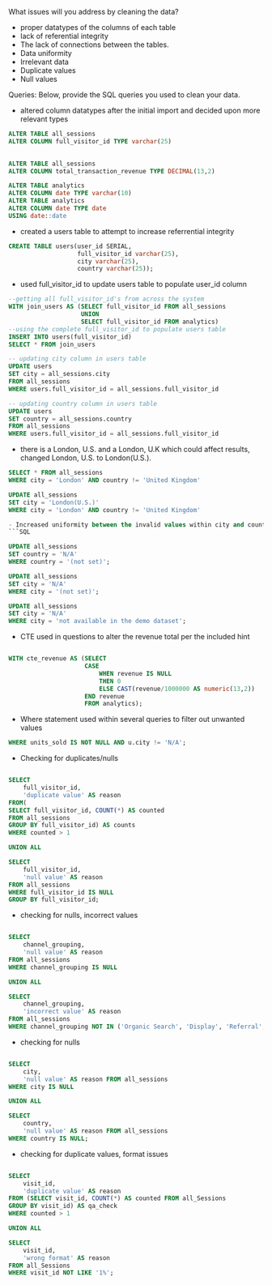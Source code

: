 What issues will you address by cleaning the data?
- proper datatypes of the columns of each table
- lack of referential integrity
- The lack of connections between the tables.
- Data uniformity
- Irrelevant data
- Duplicate values
- Null values



Queries:
Below, provide the SQL queries you used to clean your data.

- altered column datatypes after the initial import and decided upon more relevant types
```SQL
ALTER TABLE all_sessions
ALTER COLUMN full_visitor_id TYPE varchar(25)
  
```
```SQL
ALTER TABLE all_sessions
ALTER COLUMN total_transaction_revenue TYPE DECIMAL(13,2)
```
```SQL
ALTER TABLE analytics
ALTER COLUMN date TYPE varchar(10)
ALTER TABLE analytics
ALTER COLUMN date TYPE date
USING date::date
```

- created a users table to attempt to increase referrential integrity
```SQL
CREATE TABLE users(user_id SERIAL,
                   full_visitor_id varchar(25),
                   city varchar(25),
                   country varchar(25));
```
- used full_visitor_id to update users table to populate user_id column
```SQL
--getting all full_visitor_id's from across the system
WITH join_users AS (SELECT full_visitor_id FROM all_sessions
                    UNION
                    SELECT full_visitor_id FROM analytics)
--using the complete full_visitor_id to populate users table
INSERT INTO users(full_visitor_id)
SELECT * FROM join_users
```
```SQL
-- updating city column in users table
UPDATE users
SET city = all_sessions.city
FROM all_sessions
WHERE users.full_visitor_id = all_sessions.full_visitor_id
```
```SQL
-- updating country column in users table
UPDATE users
SET country = all_sessions.country
FROM all_sessions
WHERE users.full_visitor_id = all_sessions.full_visitor_id
```
- there is a London, U.S. and a London, U.K which could affect results, changed London, U.S. to London(U.S.).
```SQL
SELECT * FROM all_sessions
WHERE city = 'London' AND country != 'United Kingdom'

UPDATE all_sessions
SET city = 'London(U.S.)'
WHERE city = 'London' AND country != 'United Kingdom'

- Increased uniformity between the invalid values within city and country
```SQL

UPDATE all_sessions
SET country = 'N/A'
WHERE country = '(not set)';
```
```SQL
UPDATE all_sessions
SET city = 'N/A'
WHERE city = '(not set)';
```
```SQL
UPDATE all_sessions
SET city = 'N/A'
WHERE city = 'not available in the demo dataset';

```
- CTE used in questions to alter the revenue total per the included hint
```SQL

WITH cte_revenue AS (SELECT
                     CASE
                         WHEN revenue IS NULL
	                     THEN 0
	                     ELSE CAST(revenue/1000000 AS numeric(13,2))
                     END revenue
                     FROM analytics);
```
- Where statement used within several queries to filter out unwanted values
```SQL
WHERE units_sold IS NOT NULL AND u.city != 'N/A';
```
- Checking for duplicates/nulls
```SQL

SELECT
    full_visitor_id,
    'duplicate value' AS reason
FROM(
SELECT full_visitor_id, COUNT(*) AS counted
FROM all_sessions
GROUP BY full_visitor_id) AS counts
WHERE counted > 1

UNION ALL

SELECT
    full_visitor_id,
    'null value' AS reason
FROM all_sessions
WHERE full_visitor_id IS NULL
GROUP BY full_visitor_id;

```
- checking for nulls, incorrect values
```SQL

SELECT
    channel_grouping,
    'null value' AS reason
FROM all_sessions
WHERE channel_grouping IS NULL

UNION ALL

SELECT
    channel_grouping,
    'incorrect value' AS reason
FROM all_sessions
WHERE channel_grouping NOT IN ('Organic Search', 'Display', 'Referral', 'Paid Search', 'Affiliates',  'Direct', '(Other)');

```
- checking for nulls
```SQL

SELECT
    city,
    'null value' AS reason FROM all_sessions
WHERE city IS NULL

UNION ALL

SELECT
    country,
    'null value' AS reason FROM all_sessions
WHERE country IS NULL;
```
- checking for duplicate values, format issues
```SQL

SELECT
    visit_id,
    'duplicate value' AS reason
FROM (SELECT visit_id, COUNT(*) AS counted FROM all_Sessions
GROUP BY visit_id) AS qa_check
WHERE counted > 1

UNION ALL

SELECT
    visit_id,
    'wrong format' AS reason
FROM all_Sessions
WHERE visit_id NOT LIKE '1%';

```
